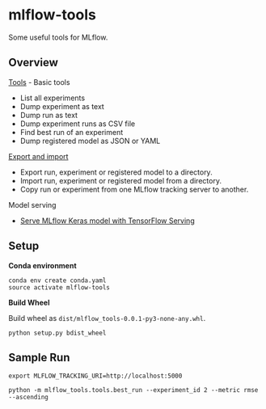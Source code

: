 # mlflow-tools

Some useful tools for MLflow.

## Overview

[Tools](mlflow_tools/tools/README.md) - Basic tools
* List all experiments
* Dump experiment as text
* Dump run as text
* Dump experiment runs as CSV file
* Find best run of an experiment
* Dump registered model as JSON or YAML

[Export and import](mlflow_tools/export_import/README.md)
* Export run, experiment or registered model to a directory.
* Import run, experiment or registered model from a directory.
* Copy run or experiment from one MLflow tracking server to another.

Model serving
  * [Serve MLflow Keras model with TensorFlow Serving](mlflow_tools/tensorflow_serving)

## Setup 

**Conda environment**

```
conda env create conda.yaml
source activate mlflow-tools
```

**Build Wheel**

Build wheel as `dist/mlflow_tools-0.0.1-py3-none-any.whl`.

```
python setup.py bdist_wheel
```


## Sample Run


```
export MLFLOW_TRACKING_URI=http://localhost:5000

python -m mlflow_tools.tools.best_run --experiment_id 2 --metric rmse --ascending 
```
